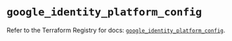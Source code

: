 # `google_identity_platform_config`

Refer to the Terraform Registry for docs: [`google_identity_platform_config`](https://registry.terraform.io/providers/hashicorp/google/6.40.0/docs/resources/identity_platform_config).
